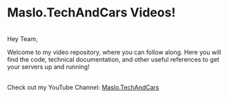 <!DOCTYPE html>
<html>

  <body>
    <h1>Maslo.TechAndCars Videos!</h1>
    <br>Hey Team,</br>
    <p></p>
Welcome to my video repository, where you can follow along. Here you will find the code, technical documentation, and other useful references to get your servers up and running!
    <p></p>
    <br>Check out my YouTube Channel: <a href="https://www.youtube.com/@Maslo.TechAndCars/">Maslo.TechAndCars</a></br>
  </body>
</html>
